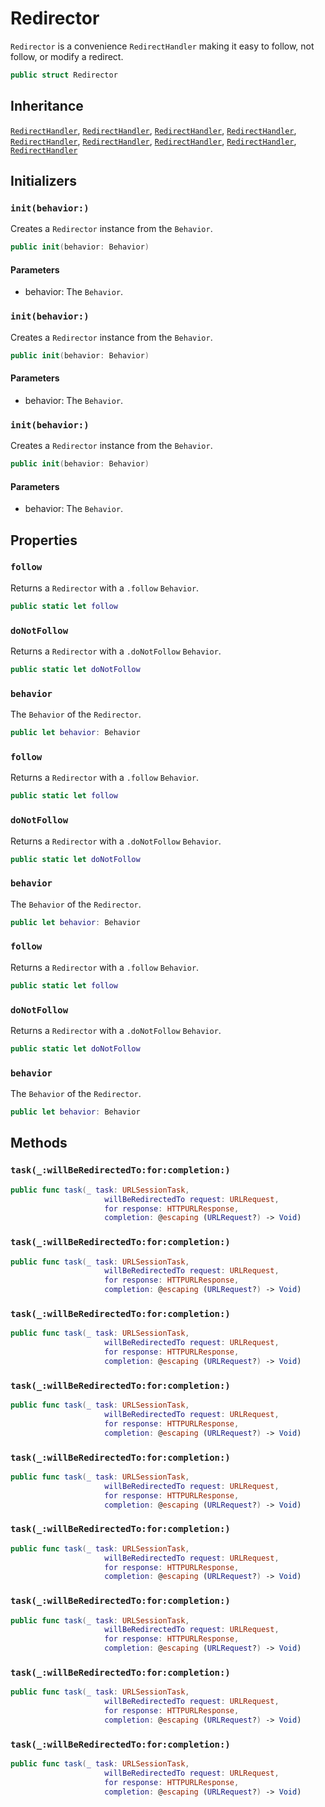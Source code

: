 # Redirector

`Redirector` is a convenience `RedirectHandler` making it easy to follow, not follow, or modify a redirect.

``` swift
public struct Redirector 
```

## Inheritance

[`RedirectHandler`](/RedirectHandler), [`RedirectHandler`](/RedirectHandler), [`RedirectHandler`](/RedirectHandler), [`RedirectHandler`](/RedirectHandler), [`RedirectHandler`](/RedirectHandler), [`RedirectHandler`](/RedirectHandler), [`RedirectHandler`](/RedirectHandler), [`RedirectHandler`](/RedirectHandler), [`RedirectHandler`](/RedirectHandler)

## Initializers

### `init(behavior:)`

Creates a `Redirector` instance from the `Behavior`.

``` swift
public init(behavior: Behavior) 
```

#### Parameters

  - behavior: The `Behavior`.

### `init(behavior:)`

Creates a `Redirector` instance from the `Behavior`.

``` swift
public init(behavior: Behavior) 
```

#### Parameters

  - behavior: The `Behavior`.

### `init(behavior:)`

Creates a `Redirector` instance from the `Behavior`.

``` swift
public init(behavior: Behavior) 
```

#### Parameters

  - behavior: The `Behavior`.

## Properties

### `follow`

Returns a `Redirector` with a `.follow` `Behavior`.

``` swift
public static let follow 
```

### `doNotFollow`

Returns a `Redirector` with a `.doNotFollow` `Behavior`.

``` swift
public static let doNotFollow 
```

### `behavior`

The `Behavior` of the `Redirector`.

``` swift
public let behavior: Behavior
```

### `follow`

Returns a `Redirector` with a `.follow` `Behavior`.

``` swift
public static let follow 
```

### `doNotFollow`

Returns a `Redirector` with a `.doNotFollow` `Behavior`.

``` swift
public static let doNotFollow 
```

### `behavior`

The `Behavior` of the `Redirector`.

``` swift
public let behavior: Behavior
```

### `follow`

Returns a `Redirector` with a `.follow` `Behavior`.

``` swift
public static let follow 
```

### `doNotFollow`

Returns a `Redirector` with a `.doNotFollow` `Behavior`.

``` swift
public static let doNotFollow 
```

### `behavior`

The `Behavior` of the `Redirector`.

``` swift
public let behavior: Behavior
```

## Methods

### `task(_:willBeRedirectedTo:for:completion:)`

``` swift
public func task(_ task: URLSessionTask,
                     willBeRedirectedTo request: URLRequest,
                     for response: HTTPURLResponse,
                     completion: @escaping (URLRequest?) -> Void) 
```

### `task(_:willBeRedirectedTo:for:completion:)`

``` swift
public func task(_ task: URLSessionTask,
                     willBeRedirectedTo request: URLRequest,
                     for response: HTTPURLResponse,
                     completion: @escaping (URLRequest?) -> Void) 
```

### `task(_:willBeRedirectedTo:for:completion:)`

``` swift
public func task(_ task: URLSessionTask,
                     willBeRedirectedTo request: URLRequest,
                     for response: HTTPURLResponse,
                     completion: @escaping (URLRequest?) -> Void) 
```

### `task(_:willBeRedirectedTo:for:completion:)`

``` swift
public func task(_ task: URLSessionTask,
                     willBeRedirectedTo request: URLRequest,
                     for response: HTTPURLResponse,
                     completion: @escaping (URLRequest?) -> Void) 
```

### `task(_:willBeRedirectedTo:for:completion:)`

``` swift
public func task(_ task: URLSessionTask,
                     willBeRedirectedTo request: URLRequest,
                     for response: HTTPURLResponse,
                     completion: @escaping (URLRequest?) -> Void) 
```

### `task(_:willBeRedirectedTo:for:completion:)`

``` swift
public func task(_ task: URLSessionTask,
                     willBeRedirectedTo request: URLRequest,
                     for response: HTTPURLResponse,
                     completion: @escaping (URLRequest?) -> Void) 
```

### `task(_:willBeRedirectedTo:for:completion:)`

``` swift
public func task(_ task: URLSessionTask,
                     willBeRedirectedTo request: URLRequest,
                     for response: HTTPURLResponse,
                     completion: @escaping (URLRequest?) -> Void) 
```

### `task(_:willBeRedirectedTo:for:completion:)`

``` swift
public func task(_ task: URLSessionTask,
                     willBeRedirectedTo request: URLRequest,
                     for response: HTTPURLResponse,
                     completion: @escaping (URLRequest?) -> Void) 
```

### `task(_:willBeRedirectedTo:for:completion:)`

``` swift
public func task(_ task: URLSessionTask,
                     willBeRedirectedTo request: URLRequest,
                     for response: HTTPURLResponse,
                     completion: @escaping (URLRequest?) -> Void) 
```
